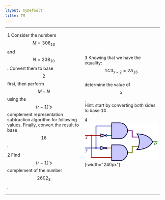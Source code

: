 ```yaml
---
layout: myDefault
title: TM
---
```


  

<table><tr><td width=50%>

1
Consider the numbers $$M = 306_{10}$$ and $$N = 238_{10}$$. Convert them to base $$2$$ first,
then perform $$M-N$$ using the $$(r-1)'s$$ complement representation subtraction algorithm for following values. Finally, convert the result to base $$16$$.  




2
Find $$(r-1)'s$$ complement of the number $$2602_8$$. 
  

  </td><td>


3 
Knowing that we have the equality:  
$$1C3_{x-2} = 2A_{16}$$  
determine the value of $$x$$.  
Hint: start by converting both sides to base 10.  
  
  
  
  
4  
![](circ-xor.png){:width="240px"}  
  
  </td></tr></table>
  
  

